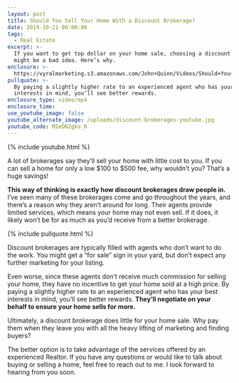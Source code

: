 ```yaml
---
layout: post
title: Should You Sell Your Home With a Discount Brokerage?
date: 2019-10-21 00:00:00
tags:
  - Real Estate
excerpt: >-
  If you want to get top dollar on your home sale, choosing a discount brokerage
  might be a bad idea. Here’s why.
enclosure: >-
  https://vyralmarketing.s3.amazonaws.com/John+Quinn/Videos/Should+You+Sell+Your+Home+With+a+Discount+Brokerage_.mp4
pullquote: >-
  By paying a slightly higher rate to an experienced agent who has your best
  interests in mind, you’ll see better rewards.
enclosure_type: video/mp4
enclosure_time:
use_youtube_image: false
youtube_alternate_image: /uploads/discount-brokerages-youtube.jpg
youtube_code: MIeDN2gko_0
---
```


{% include youtube.html %}

A lot of brokerages say they’ll sell your home with little cost to you. If you can sell a home for only a low $100 to $500 fee, why wouldn’t you? That’s a huge savings\!

**This way of thinking is exactly how discount brokerages draw people in.** I’ve seen many of these brokerages come and go throughout the years, and there’s a reason why they aren’t around for long. Their agents provide limited services, which means your home may not even sell. If it does, it likely won’t be for as much as you’d receive from a better brokerage.

{% include pullquote.html %}

Discount brokerages are typically filled with agents who don’t want to do the work. You might get a “for sale” sign in your yard, but don’t expect any further marketing for your listing.&nbsp;

Even worse, since these agents don’t receive much commission for selling your home, they have no incentive to get your home sold at a high price. By paying a slightly higher rate to an experienced agent who has your best interests in mind, you’ll see better rewards. **They’ll negotiate on your behalf to ensure your home sells for more.**

Ultimately, a discount brokerage does little for your home sale. Why pay them when they leave you with all the heavy lifting of marketing and finding buyers?

The better option is to take advantage of the services offered by an experienced Realtor. If you have any questions or would like to talk about buying or selling a home, feel free to reach out to me. I look forward to hearing from you soon.